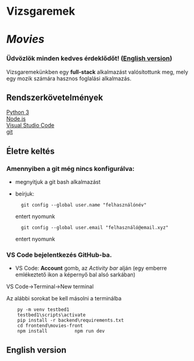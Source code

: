 # Vizsgaremek  
# _Movies_

### Üdvözlök minden kedves érdeklődőt! ([English version](#english))

Vizsgaremekünkben egy __full-stack__ alkalmazást valósítottunk meg, mely egy mozik számára hasznos foglalási alkalmazás.

## Rendszerkövetelmények

[Python 3](https://www.python.org/downloads/)  
[Node.js](https://nodejs.org/en/download/package-manager)  
[Visual Studio Code](https://code.visualstudio.com/download)  
[git](https://git-scm.com/downloads)

## Életre keltés

### Amennyiben a git még nincs konfigurálva:  
* megnyitjuk a git bash alkalmazást
* beírjuk:  

        git config --global user.name "felhasználónév"

    entert nyomunk
   
        git config --global user.email "felhasználó@email.xyz"

    entert nyomunk

### VS Code bejelentkezés GitHub-ba.
* VS Code: __Account__ gomb, az *Activity bar* alján (egy emberre emlékeztető ikon a képernyő bal alsó sarkában)



VS Code->Terminal->New terminal

Az alábbi sorokat be kell másolni a terminálba

        py -m venv testbed1  
        testbed1\scripts\activate  
        pip install -r backend\requirements.txt  
        cd frontend\movies-front  
        npm install          npm run dev

## English version <a id='english'></a>